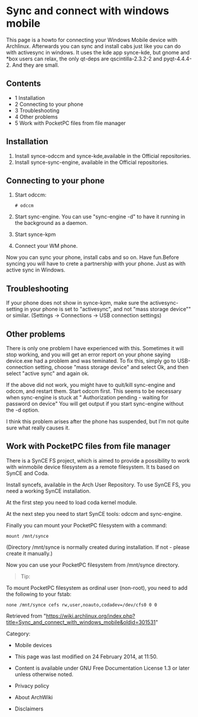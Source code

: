 Sync and connect with windows mobile
====================================

This page is a howto for connecting your Windows Mobile device with
Archlinux. Afterwards you can sync and install cabs just like you can do
with activesync in windows. It uses the kde app synce-kde, but gnome and
*box users can relax, the only qt-deps are qscintilla-2.3.2-2 and
pyqt-4.4.4-2. And they are small.

Contents
--------

-   1 Installation
-   2 Connecting to your phone
-   3 Troubleshooting
-   4 Other problems
-   5 Work with PocketPC files from file manager

Installation
------------

1.  Install synce-odccm and synce-kde,available in the Official
    repositories.
2.  Install synce-sync-engine, available in the Official repositories.

Connecting to your phone
------------------------

1.  Start odccm:

        # odccm

2.  Start sync-engine. You can use "sync-engine -d" to have it running
    in the background as a daemon.
3.  Start synce-kpm
4.  Connect your WM phone.

Now you can sync your phone, install cabs and so on. Have fun.Before
syncing you will have to crete a partnership with your phone. Just as
with active sync in Windows.

Troubleshooting
---------------

If your phone does not show in synce-kpm, make sure the
activesync-setting in your phone is set to "activesync", and not "mass
storage device"" or similar. (Settings → Connections → USB connection
settings)

Other problems
--------------

There is only one problem I have experienced with this. Sometimes it
will stop working, and you will get an error report on your phone saying
device.exe had a problem and was teminated. To fix this, simply go to
USB-connection setting, choose "mass storage device" and select Ok, and
then select "active sync" and again ok.

If the above did not work, you might have to quit/kill sync-engine and
odccm, and restart them. Start odccm first. This seems to be necessary
when sync-engine is stuck at " Authorization pending - waiting for
password on device" You will get output if you start sync-engine without
the -d option.

I think this problem arises after the phone has suspended, but I'm not
quite sure what really causes it.

Work with PocketPC files from file manager
------------------------------------------

There is a SynCE FS project, which is aimed to provide a possibility to
work with winmobile device filesystem as a remote filesystem. It ts
based on SynCE and Coda.

Install syncefs, available in the Arch User Repository. To use SynCE FS,
you need a working SynCE installation.

At the first step you need to load coda kernel module.

At the next step you need to start SynCE tools: odccm and sync-engine.

Finally you can mount your PocketPC filesystem with a command:

    mount /mnt/synce

(Directory /mnt/synce is normally created during installation. If not -
please create it manually.)

Now you can use your PocketPC filesystem from /mnt/synce directory.

> Tip:

To mount PocketPC filesystem as ordinal user (non-root), you need to add
the following to your fstab:

    none /mnt/synce cefs rw,user,noauto,codadev=/dev/cfs0 0 0

Retrieved from
"https://wiki.archlinux.org/index.php?title=Sync_and_connect_with_windows_mobile&oldid=301531"

Category:

-   Mobile devices

-   This page was last modified on 24 February 2014, at 11:50.
-   Content is available under GNU Free Documentation License 1.3 or
    later unless otherwise noted.
-   Privacy policy
-   About ArchWiki
-   Disclaimers
